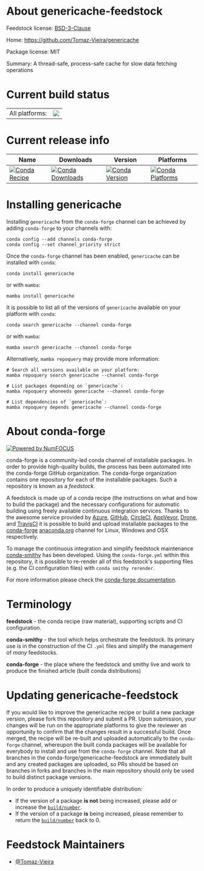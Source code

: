 About genericache-feedstock
===========================

Feedstock license: [BSD-3-Clause](https://github.com/conda-forge/genericache-feedstock/blob/main/LICENSE.txt)

Home: https://github.com/Tomaz-Vieira/genericache

Package license: MIT

Summary: A thread-safe, process-safe cache for slow data fetching operations

Current build status
====================


<table><tr><td>All platforms:</td>
    <td>
      <a href="https://dev.azure.com/conda-forge/feedstock-builds/_build/latest?definitionId=25490&branchName=main">
        <img src="https://dev.azure.com/conda-forge/feedstock-builds/_apis/build/status/genericache-feedstock?branchName=main">
      </a>
    </td>
  </tr>
</table>

Current release info
====================

| Name | Downloads | Version | Platforms |
| --- | --- | --- | --- |
| [![Conda Recipe](https://img.shields.io/badge/recipe-genericache-green.svg)](https://anaconda.org/conda-forge/genericache) | [![Conda Downloads](https://img.shields.io/conda/dn/conda-forge/genericache.svg)](https://anaconda.org/conda-forge/genericache) | [![Conda Version](https://img.shields.io/conda/vn/conda-forge/genericache.svg)](https://anaconda.org/conda-forge/genericache) | [![Conda Platforms](https://img.shields.io/conda/pn/conda-forge/genericache.svg)](https://anaconda.org/conda-forge/genericache) |

Installing genericache
======================

Installing `genericache` from the `conda-forge` channel can be achieved by adding `conda-forge` to your channels with:

```
conda config --add channels conda-forge
conda config --set channel_priority strict
```

Once the `conda-forge` channel has been enabled, `genericache` can be installed with `conda`:

```
conda install genericache
```

or with `mamba`:

```
mamba install genericache
```

It is possible to list all of the versions of `genericache` available on your platform with `conda`:

```
conda search genericache --channel conda-forge
```

or with `mamba`:

```
mamba search genericache --channel conda-forge
```

Alternatively, `mamba repoquery` may provide more information:

```
# Search all versions available on your platform:
mamba repoquery search genericache --channel conda-forge

# List packages depending on `genericache`:
mamba repoquery whoneeds genericache --channel conda-forge

# List dependencies of `genericache`:
mamba repoquery depends genericache --channel conda-forge
```


About conda-forge
=================

[![Powered by
NumFOCUS](https://img.shields.io/badge/powered%20by-NumFOCUS-orange.svg?style=flat&colorA=E1523D&colorB=007D8A)](https://numfocus.org)

conda-forge is a community-led conda channel of installable packages.
In order to provide high-quality builds, the process has been automated into the
conda-forge GitHub organization. The conda-forge organization contains one repository
for each of the installable packages. Such a repository is known as a *feedstock*.

A feedstock is made up of a conda recipe (the instructions on what and how to build
the package) and the necessary configurations for automatic building using freely
available continuous integration services. Thanks to the awesome service provided by
[Azure](https://azure.microsoft.com/en-us/services/devops/), [GitHub](https://github.com/),
[CircleCI](https://circleci.com/), [AppVeyor](https://www.appveyor.com/),
[Drone](https://cloud.drone.io/welcome), and [TravisCI](https://travis-ci.com/)
it is possible to build and upload installable packages to the
[conda-forge](https://anaconda.org/conda-forge) [anaconda.org](https://anaconda.org/)
channel for Linux, Windows and OSX respectively.

To manage the continuous integration and simplify feedstock maintenance
[conda-smithy](https://github.com/conda-forge/conda-smithy) has been developed.
Using the ``conda-forge.yml`` within this repository, it is possible to re-render all of
this feedstock's supporting files (e.g. the CI configuration files) with ``conda smithy rerender``.

For more information please check the [conda-forge documentation](https://conda-forge.org/docs/).

Terminology
===========

**feedstock** - the conda recipe (raw material), supporting scripts and CI configuration.

**conda-smithy** - the tool which helps orchestrate the feedstock.
                   Its primary use is in the construction of the CI ``.yml`` files
                   and simplify the management of *many* feedstocks.

**conda-forge** - the place where the feedstock and smithy live and work to
                  produce the finished article (built conda distributions)


Updating genericache-feedstock
==============================

If you would like to improve the genericache recipe or build a new
package version, please fork this repository and submit a PR. Upon submission,
your changes will be run on the appropriate platforms to give the reviewer an
opportunity to confirm that the changes result in a successful build. Once
merged, the recipe will be re-built and uploaded automatically to the
`conda-forge` channel, whereupon the built conda packages will be available for
everybody to install and use from the `conda-forge` channel.
Note that all branches in the conda-forge/genericache-feedstock are
immediately built and any created packages are uploaded, so PRs should be based
on branches in forks and branches in the main repository should only be used to
build distinct package versions.

In order to produce a uniquely identifiable distribution:
 * If the version of a package **is not** being increased, please add or increase
   the [``build/number``](https://docs.conda.io/projects/conda-build/en/latest/resources/define-metadata.html#build-number-and-string).
 * If the version of a package **is** being increased, please remember to return
   the [``build/number``](https://docs.conda.io/projects/conda-build/en/latest/resources/define-metadata.html#build-number-and-string)
   back to 0.

Feedstock Maintainers
=====================

* [@Tomaz-Vieira](https://github.com/Tomaz-Vieira/)

